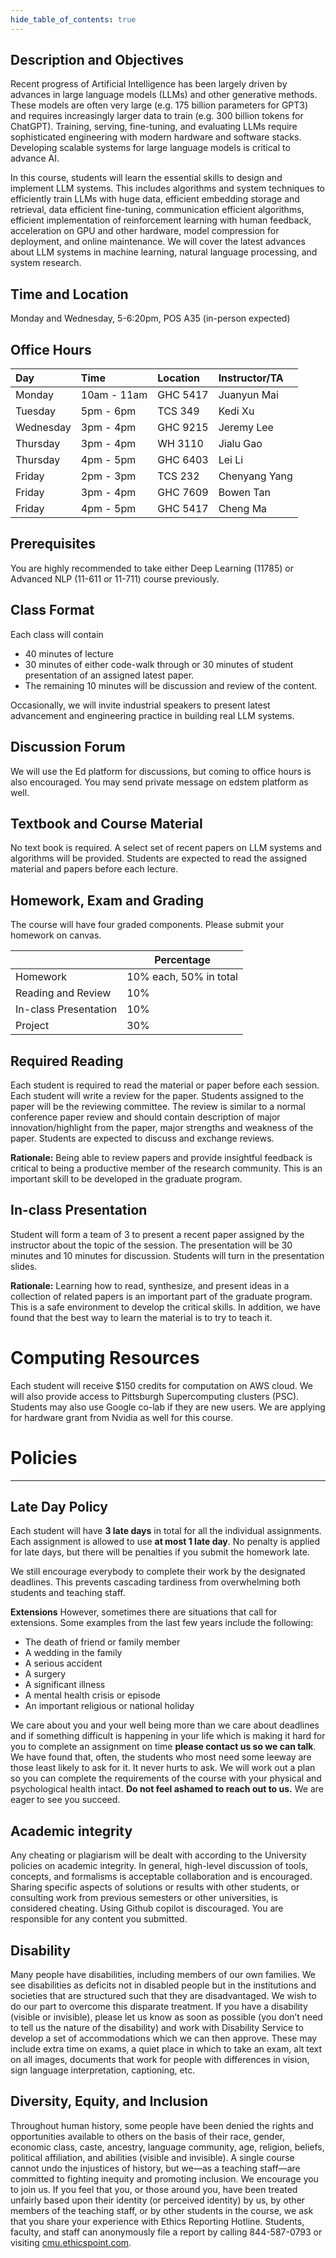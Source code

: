 ```yaml
--- 
hide_table_of_contents: true
---
```


## Description and Objectives

Recent progress of Artificial Intelligence has been largely driven by advances in large language models (LLMs) and other generative methods. These models are often very large (e.g. 175 billion parameters for GPT3) and requires increasingly larger data to train (e.g. 300 billion tokens for ChatGPT). Training, serving, fine-tuning, and evaluating LLMs require sophisticated engineering with modern hardware and software stacks. Developing scalable systems for large language models is critical to advance AI. 


In this course, students will learn the essential skills to design and implement LLM systems. This includes algorithms and system techniques to efficiently train LLMs with huge data, efficient embedding storage and retrieval, data efficient fine-tuning, communication efficient algorithms, efficient implementation of reinforcement learning with human feedback, acceleration on GPU and other hardware, model compression for deployment, and online maintenance. We will cover the latest advances about LLM systems in machine learning, natural language processing, and system research. 


## Time and Location

Monday and Wednesday, 5-6:20pm, POS A35 (in-person expected)


## Office Hours
| Day       | Time        | Location   | Instructor/TA            |
|:----------|:------------|:-----------|:--------------|
| Monday    | 10am - 11am | GHC 5417   | Juanyun Mai   |
| Tuesday   | 5pm - 6pm   | TCS 349   | Kedi Xu       |
| Wednesday | 3pm - 4pm   | GHC 9215   | Jeremy Lee    |
| Thursday  | 3pm - 4pm   | WH 3110   | Jialu Gao     |
| Thursday  | 4pm - 5pm   | GHC 6403   | Lei Li     |
| Friday    | 2pm - 3pm   | TCS 232  | Chenyang Yang |
| Friday    | 3pm - 4pm   | GHC 7609   | Bowen Tan     |
| Friday    | 4pm - 5pm   | GHC 5417   | Cheng Ma      |


## Prerequisites

You are highly recommended to take either Deep Learning (11785) or Advanced NLP (11-611 or 11-711) course previously.


## Class Format

Each class will contain 
- 40 minutes of lecture 
- 30 minutes of either code-walk through or 30 minutes of student presentation of an assigned latest paper. 
- The remaining 10 minutes will be discussion and review of the content. 

Occasionally, we will invite industrial speakers to present latest advancement and engineering practice in building real LLM systems.

## Discussion Forum

We will use the Ed platform for discussions, but coming to office hours is also encouraged. You may send private message on edstem platform as well.


## Textbook and Course Material 

No text book is required. A select set of recent papers on LLM systems and algorithms will be provided. Students are expected to read the assigned material and papers before each lecture. 

## Homework, Exam and Grading

The course will have four graded components. Please submit your homework on canvas.

|                       | Percentage             |
| --------------------- | ---------------------- |
| Homework              | 10% each, 50% in total |
| Reading and Review    | 10%                    |
| In-class Presentation | 10%                    |
| Project               | 30%                    |


## Required Reading

Each student is required to read the material or paper before each session. Each student will write a review for the paper. Students assigned to the paper will be the reviewing committee.  The review is similar to a normal conference paper review and should contain description of major innovation/highlight from the paper, major strengths and weakness of the paper. Students are expected to discuss and exchange reviews. 

**Rationale:** Being able to review papers and provide insightful feedback is critical to being a productive member of the research community. This is an important skill to be developed in the graduate program. 

## In-class Presentation

Student will form a team of 3 to present a recent paper assigned by the instructor about the topic of the session. The presentation will be 30 minutes and 10 minutes for discussion. Students will turn in the presentation slides. 

**Rationale:** Learning how to read, synthesize, and present ideas in a collection of related papers is an important part of the graduate program. This is a safe environment to develop the critical  skills. In addition, we have found that the best way to learn the material is to try to teach it.


# Computing Resources

Each student will receive $150 credits for computation on AWS cloud. We will also provide access to Pittsburgh Supercomputing clusters (PSC). Students may also use Google co-lab if they are new users. We are applying for hardware grant from Nvidia as well for this course.


# **Policies**
---------

## Late Day Policy

Each student will have **3 late days** in total for all the individual assignments. Each assignment is allowed to use **at most 1 late day**. No penalty is applied for late days, but there will be penalties if you submit the homework late. 

We still encourage everybody to complete their work by the designated deadlines. This prevents cascading tardiness from overwhelming both students and teaching staff. 

**Extensions**
However, sometimes there are situations that call for extensions. Some examples from the last few years include the following:

- The death of friend or family member
- A wedding in the family
- A serious accident
- A surgery
- A significant illness
- A mental health crisis or episode
- An important religious or national holiday

We care about you and your well being more than we care about deadlines and if something difficult is happening in your life which is making it hard for you to complete an assignment on time **please contact us so we can talk**. We have found that, often, the students who most need some leeway are those least likely to ask for it. It never hurts to ask. We will work out a plan so you can complete the requirements of the course with your physical and psychological health intact. **Do not feel ashamed to reach out to us.** We are eager to see you succeed.

## Academic integrity

Any cheating or plagiarism will be dealt with according to the University policies on academic integrity. In general, high-level discussion of tools, concepts, and formalisms is acceptable collaboration and is encouraged. Sharing specific aspects of solutions or results with other students, or consulting work from previous semesters or other universities, is considered cheating. Using Github copilot is discouraged. You are responsible for any content you submitted. 

## Disability

Many people have disabilities, including members of our own families. We see disabilities as deficits not in disabled people but in the institutions and societies that are structured such that they are disadvantaged. We wish to do our part to overcome this disparate treatment. If you have a disability (visible or invisible), please let us know as soon as possible (you don’t need to tell us the nature of the disability) and work with Disability Service to develop a set of accommodations which we can then approve. These may include extra time on exams, a quiet place in which to take an exam, alt text on all images, documents that work for people with differences in vision, sign language interpretation, captioning, etc.

## Diversity, Equity, and Inclusion

Throughout human history, some people have been denied the rights and opportunities available to others on the basis of their race, gender, economic class, caste, ancestry, language community, age, religion, beliefs, political affiliation, and abilities (visible and invisible). A single course cannot undo the injustices of history, but we—as a teaching staff—are committed to fighting inequity and promoting inclusion. We encourage you to join us. If you feel that you, or those around you, have been treated unfairly based upon their identity (or perceived identity) by us, by other members of the teaching staff, or by other students in the course, we ask that you share your experience with Ethics Reporting Hotline. Students, faculty, and staff can anonymously file a report by calling 844-587-0793 or visiting [cmu.ethicspoint.com](http://cmu.ethicspoint.com/).
